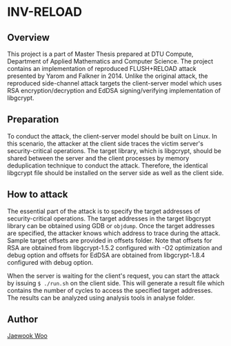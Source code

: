 # INV-RELOAD

Overview
-------------
This project is a part of Master Thesis prepared at DTU Compute, Department of Applied Mathematics and Computer Science. The project contains an implementation of reproduced FLUSH+RELOAD attack presented by Yarom and Falkner in 2014. Unlike the original attack, the reproduced side-channel attack targets the client-server model which uses RSA encryption/decryption and EdDSA signing/verifying implementation of libgcrypt.

Preparation
-------------
To conduct the attack, the client-server model should be built on Linux. In this scenario, the attacker at the client side traces the victim server's security-critical operations. The target library, which is libgcrypt, should be shared between the server and the client processes by memory deduplication technique to conduct the attack. Therefore, the identical libgcrypt file should be installed on the server side as well as the client side.

How to attack
-------------
The essential part of the attack is to specify the target addresses of security-critical operations. The target addresses in the target libgcrypt library can be obtained using GDB or <code>objdump</code>. Once the target addresses are specified, the attacker knows which address to trace during the attack. Sample target offsets are provided in offsets folder. Note that offsets for RSA are obtained from libgcrypt-1.5.2 configured with -O2 optimization and debug option and offsets for EdDSA are obtained from libgcrypt-1.8.4 configured with debug option.

When the server is waiting for the client's request, you can start the attack by issuing <code>$ ./run.sh</code> on the client side. This will generate a result file which contains the number of cycles to access the specified target addresses. The results can be analyzed using analysis tools in analyse folder.

Author
-------------
[Jaewook Woo](https://github.com/wjw0926)
